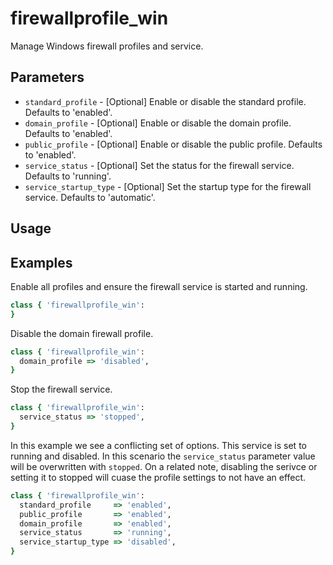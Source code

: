 # firewallprofile_win

Manage Windows firewall profiles and service.

## Parameters

 * ```standard_profile```     - [Optional] Enable or disable the standard profile. Defaults to 'enabled'.
 * ```domain_profile```       - [Optional] Enable or disable the domain profile. Defaults to 'enabled'.
 * ```public_profile```       - [Optional] Enable or disable the public profile. Defaults to 'enabled'.
 * ```service_status```       - [Optional] Set the status for the firewall service. Defaults to 'running'.
 * ```service_startup_type``` - [Optional] Set the startup type for the firewall service. Defaults to 'automatic'.

## Usage


## Examples
Enable all profiles and ensure the firewall service is started and running.
```ruby
class { 'firewallprofile_win':
}
```

Disable the domain firewall profile.
```ruby
class { 'firewallprofile_win':
  domain_profile => 'disabled',
}
```

Stop the firewall service.
```ruby
class { 'firewallprofile_win':
  service_status => 'stopped',
}
```

In this example we see a conflicting set of options. This service is set to running and disabled. In this scenario the `service_status` parameter value will be overwritten with `stopped`. On a related note, disabling the serivce or setting it to stopped will cuase the profile settings to not have an effect.
```ruby
class { 'firewallprofile_win':
  standard_profile     => 'enabled',
  public_profile       => 'enabled',
  domain_profile       => 'enabled',
  service_status       => 'running',
  service_startup_type => 'disabled',
}
```